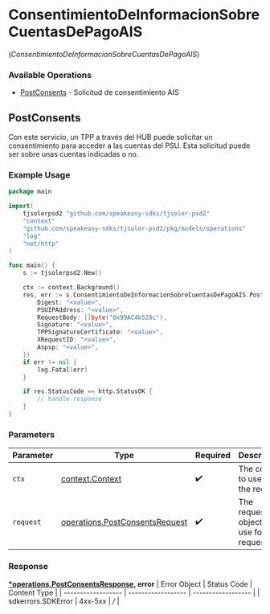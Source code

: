 # ConsentimientoDeInformacionSobreCuentasDePagoAIS
(*ConsentimientoDeInformacionSobreCuentasDePagoAIS*)

### Available Operations

* [PostConsents](#postconsents) - Solicitud de consentimiento AIS

## PostConsents

Con este servicio, un TPP a través del HUB puede solicitar un consentimiento para acceder a las cuentas del PSU. Esta solicitud puede ser sobre unas cuentas indicadas o no.

### Example Usage

```go
package main

import(
	tjsolerpsd2 "github.com/speakeasy-sdks/tjsoler-psd2"
	"context"
	"github.com/speakeasy-sdks/tjsoler-psd2/pkg/models/operations"
	"log"
	"net/http"
)

func main() {
    s := tjsolerpsd2.New()

    ctx := context.Background()
    res, err := s.ConsentimientoDeInformacionSobreCuentasDePagoAIS.PostConsents(ctx, operations.PostConsentsRequest{
        Digest: "<value>",
        PSUIPAddress: "<value>",
        RequestBody: []byte("0x99AC4b528c"),
        Signature: "<value>",
        TPPSignatureCertificate: "<value>",
        XRequestID: "<value>",
        Aspsp: "<value>",
    })
    if err != nil {
        log.Fatal(err)
    }

    if res.StatusCode == http.StatusOK {
        // handle response
    }
}
```

### Parameters

| Parameter                                                                            | Type                                                                                 | Required                                                                             | Description                                                                          |
| ------------------------------------------------------------------------------------ | ------------------------------------------------------------------------------------ | ------------------------------------------------------------------------------------ | ------------------------------------------------------------------------------------ |
| `ctx`                                                                                | [context.Context](https://pkg.go.dev/context#Context)                                | :heavy_check_mark:                                                                   | The context to use for the request.                                                  |
| `request`                                                                            | [operations.PostConsentsRequest](../../pkg/models/operations/postconsentsrequest.md) | :heavy_check_mark:                                                                   | The request object to use for the request.                                           |


### Response

**[*operations.PostConsentsResponse](../../pkg/models/operations/postconsentsresponse.md), error**
| Error Object       | Status Code        | Content Type       |
| ------------------ | ------------------ | ------------------ |
| sdkerrors.SDKError | 4xx-5xx            | */*                |
